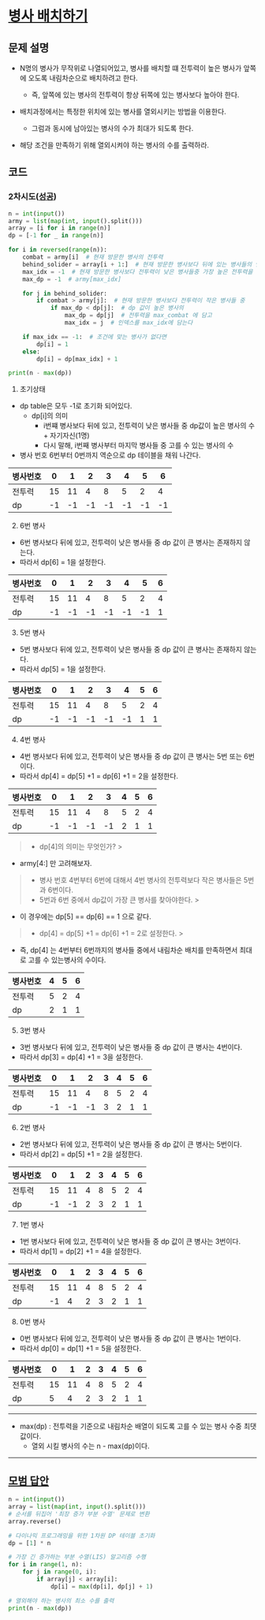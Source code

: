 # [병사 배치하기](https://www.acmicpc.net/problem/18353)

## 문제 설명

* N명의 병사가 무작위로 나열되어있고, 병사를 배치할 떄 전투력이 높은 병사가 앞쪽에 오도록 내림차순으로 배치하려고 한다.
    * 즉, 앞쪽에 있는 병사의 전투력이 항상 뒤쪽에 있는 병사보다 높아야 한다.

* 배치과정에서는 특정한 위치에 있는 병사를 열외시키는 방법을 이용한다.
    * 그럼과 동시에 남아있는 병사의 수가 최대가 되도록 한다.

* 해당 조건을 만족하기 위해 열외시켜야 하는 병사의 수를 출력하라.

## 코드

### 2차시도([성공](https://www.acmicpc.net/status?user_id=guswns3371&problem_id=18353&from_mine=1))

```python
n = int(input())
army = list(map(int, input().split()))
array = [i for i in range(n)]
dp = [-1 for _ in range(n)]

for i in reversed(range(n)):
    combat = army[i]  # 현재 방문한 병사의 전투력
    behind_solider = array[i + 1:]  # 현재 방문한 병사보다 뒤에 있는 병사들의 인덱스
    max_idx = -1  # 현재 방문한 병사보다 전투력이 낮은 병사들중 가장 높은 전투력을 가진 병사의 인덱스
    max_dp = -1  # army[max_idx]

    for j in behind_solider:
        if combat > army[j]:  # 현재 방문한 병사보다 전투력이 작은 병사들 중
            if max_dp < dp[j]:  # dp 값이 높은 병사의
                max_dp = dp[j]  # 전투력을 max_combat 에 담고
                max_idx = j  # 인덱스를 max_idx에 담는다

    if max_idx == -1:  # 조건에 맞는 병사가 없다면
        dp[i] = 1
    else:
        dp[i] = dp[max_idx] + 1

print(n - max(dp))
```

1. 초기상태

* dp table은 모두 -1로 초기화 되어있다.
    * dp[i]의 의미
        * i번쨰 병사보다 뒤에 있고, 전투력이 낮은 병사들 중 dp값이 높은 병사의 수 + 자기자신(1명)
        * 다시 말해, i번째 병사부터 마지막 병사들 중 고를 수 있는 병사의 수
* 병사 번호 6번부터 0번까지 역순으로 dp 테이블을 채워 나간다.

|병사번호|0|1|2|3|4|5|6|
|---|---|---|---|---|---|---|---|
|전투력|15|11|4|8|5|2|4|
|dp|-1|-1|-1|-1|-1|-1|-1|

2. 6번 병사

* 6번 병사보다 뒤에 있고, 전투력이 낮은 병사들 중 dp 값이 큰 병사는 존재하지 않는다.
* 따라서 dp[6] = 1을 설정한다.

|병사번호|0|1|2|3|4|5|6|
|---|---|---|---|---|---|---|---|
|전투력|15|11|4|8|5|2|4|
|dp|-1|-1|-1|-1|-1|-1|1|

3. 5번 병사

* 5번 병사보다 뒤에 있고, 전투력이 낮은 병사들 중 dp 값이 큰 병사는 존재하지 않는다.
* 따라서 dp[5] = 1을 설정한다.

|병사번호|0|1|2|3|4|5|6|
|---|---|---|---|---|---|---|---|
|전투력|15|11|4|8|5|2|4|
|dp|-1|-1|-1|-1|-1|1|1|

4. 4번 병사

* 4번 병사보다 뒤에 있고, 전투력이 낮은 병사들 중 dp 값이 큰 병사는 5번 또는 6번이다.
* 따라서 dp[4] = dp[5] +1 = dp[6] +1 = 2을 설정한다.

|병사번호|0|1|2|3|4|5|6|
|---|---|---|---|---|---|---|---|
|전투력|15|11|4|8|5|2|4|
|dp|-1|-1|-1|-1|2|1|1|

> * dp[4]의 의미는 무엇인가?
    >
* army[4:] 만 고려해보자.
>    * 병사 번호 4번부터 6번에 대해서 4번 병사의 전투력보다 작은 병사들은 5번과 6번이다.
>    * 5번과 6번 중에서 dp값이 가장 큰 병사를 찾아야한다.
       >
* 이 경우에는 dp[5] == dp[6] == 1 으로 같다.
>    * dp[4] = dp[5] +1 = dp[6] +1 = 2로 설정한다.
       >
* 즉, dp[4] 는 4번부터 6번까지의 병사들 중에서 내림차순 배치를 만족하면서 최대로 고를 수 있는병사의 수이다.

|병사번호|4|5|6|
|---|---|---|---|
|전투력|5|2|4|
|dp|2|1|1|

5. 3번 병사

* 3번 병사보다 뒤에 있고, 전투력이 낮은 병사들 중 dp 값이 큰 병사는 4번이다.
* 따라서 dp[3] = dp[4] +1 = 3을 설정한다.

|병사번호|0|1|2|3|4|5|6|
|---|---|---|---|---|---|---|---|
|전투력|15|11|4|8|5|2|4|
|dp|-1|-1|-1|3|2|1|1|

6. 2번 병사

* 2번 병사보다 뒤에 있고, 전투력이 낮은 병사들 중 dp 값이 큰 병사는 5번이다.
* 따라서 dp[2] = dp[5] +1 = 2을 설정한다.

|병사번호|0|1|2|3|4|5|6|
|---|---|---|---|---|---|---|---|
|전투력|15|11|4|8|5|2|4|
|dp|-1|-1|2|3|2|1|1|

7. 1번 병사

* 1번 병사보다 뒤에 있고, 전투력이 낮은 병사들 중 dp 값이 큰 병사는 3번이다.
* 따라서 dp[1] = dp[2] +1 = 4을 설정한다.

|병사번호|0|1|2|3|4|5|6|
|---|---|---|---|---|---|---|---|
|전투력|15|11|4|8|5|2|4|
|dp|-1|4|2|3|2|1|1|

8. 0번 병사

* 0번 병사보다 뒤에 있고, 전투력이 낮은 병사들 중 dp 값이 큰 병사는 1번이다.
* 따라서 dp[0] = dp[1] +1 = 5을 설정한다.

|병사번호|0|1|2|3|4|5|6|
|---|---|---|---|---|---|---|---|
|전투력|15|11|4|8|5|2|4|
|dp|5|4|2|3|2|1|1|

---

* max(dp) : 전투력을 기준으로 내림차순 배열이 되도록 고를 수 있는 병사 수중 최댓값이다.
    * 열외 시킬 병사의 수는 n - max(dp)이다.

---

## [모범 답안](https://github.com/ndb796/python-for-coding-test/blob/master/16/4.py)

```python
n = int(input())
array = list(map(int, input().split()))
# 순서를 뒤집어 '최장 증가 부분 수열' 문제로 변환
array.reverse()

# 다이나믹 프로그래밍을 위한 1차원 DP 테이블 초기화
dp = [1] * n

# 가장 긴 증가하는 부분 수열(LIS) 알고리즘 수행
for i in range(1, n):
    for j in range(0, i):
        if array[j] < array[i]:
            dp[i] = max(dp[i], dp[j] + 1)

# 열외해야 하는 병사의 최소 수를 출력
print(n - max(dp))
```
